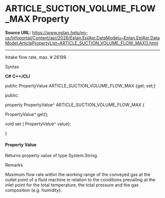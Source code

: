 # ARTICLE_SUCTION_VOLUME_FLOW_MAX Property

**Source URL:** https://www.eplan.help/en-us/Infoportal/Content/api/2026/Eplan.EplApi.DataModelu~Eplan.EplApi.DataModel.ArticlePropertyList~ARTICLE_SUCTION_VOLUME_FLOW_MAX().html

---

Intake flow rate, max. # 26198.

Syntax

**C#**
**C++/CLI**


public PropertyValue ARTICLE_SUCTION_VOLUME_FLOW_MAX {get; set;}

public:

property PropertyValue^ ARTICLE_SUCTION_VOLUME_FLOW_MAX {

   PropertyValue^ get();

   void set (    PropertyValue^ value);

}


#### Property Value

Returns property value of type System.String.

Remarks

Maximum flow rate within the working range of the conveyed gas at the outlet point of a fluid machine in relation to the conditions prevailing at the inlet point for the total temperature, the total pressure and the gas composition (e.g. humidity).
